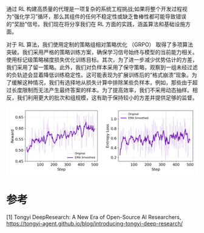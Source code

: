 通过 RL 构建高质量的代理是一项复杂的系统工程挑战;如果将整个开发过程视为“强化学习”循环，那么其组件的任何不稳定性或缺乏鲁棒性都可能导致错误的“奖励”信号。我们现在将分享我们在 RL 方面的实践，涵盖算法和基础设施方面。

对于 RL 算法，我们使用定制的策略组相对策略优化 （GRPO） 取得了多项算法突破。我们采用严格的策略训练方案，确保学习信号始终与模型的当前能力相关。使用标记级策略梯度损失优化训练目标。其次，为了进一步减少优势估计的方差，我们采用了留一策略。此外，我们对负样本采用了保守策略，观察到一组未经过滤的负轨迹会显着降低训练稳定性。这可能表现为扩展训练后的“格式崩溃”现象。为了缓解这种情况，我们有选择地从损失计算中排除某些负样本，例如，那些由于超过长度限制而无法产生最终答案的样本。为了提高效率，我们不采用动态抽样。相反，我们利用更大的批次和组规模，这有助于保持较小的方差并提供足够的监督。

![](.01_tongyi_deep_research_grpo_images/loss.png)

# 参考

[1] Tongyi DeepResearch: A New Era of Open-Source AI Researchers, https://tongyi-agent.github.io/blog/introducing-tongyi-deep-research/